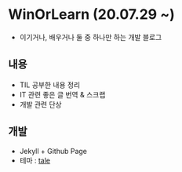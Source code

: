# WinOrLearn (20.07.29 ~)

- 이기거나, 배우거나 둘 중 하나만 하는 개발 블로그

## 내용

- TIL 공부한 내용 정리
- IT 관련 좋은 글 번역 & 스크랩
- 개발 관련 단상

## 개발

- Jekyll + Github Page
- 테마 : [tale](https://github.com/chesterhow/tale/)
